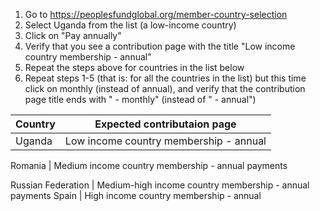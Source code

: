 

1. Go to https://peoplesfundglobal.org/member-country-selection
2. Select Uganda from the list (a low-income country)
3. Click on "Pay annually"
4. Verify that you see a contribution page with the title "Low income country membership - annual"
5. Repeat the steps above for countries in the list below
6. Repeat steps 1-5 (that is: for all the countries in the list) but this time click on monthly (instead of annual), and verify that the contribution page title ends with " - monthly" (instead of " - annual")

Country | Expected contributaion page
------- | ---------------------------
Uganda  | Low income country membership - annual

Romania | Medium income country membership - annual payments


Russian Federation  | Medium-high income country membership - annual payments
Spain   | High income country membership - annual

